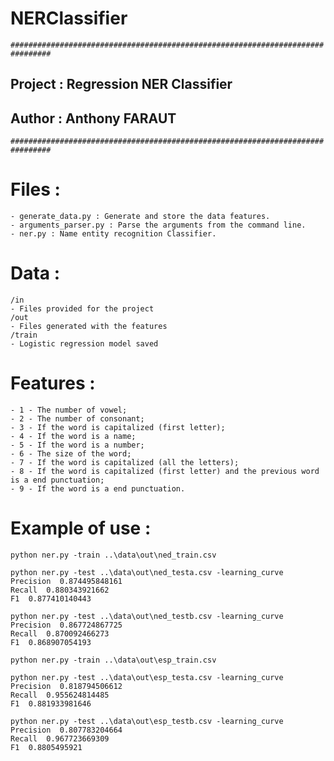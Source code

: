 # NERClassifier

`###############################################################################`
##		Project : Regression NER Classifier
##		Author : Anthony FARAUT
`###############################################################################`

# Files : 
	- generate_data.py : Generate and store the data features.
	- arguments_parser.py : Parse the arguments from the command line.
	- ner.py : Name entity recognition Classifier.

# Data :
	/in
	- Files provided for the project
	/out
	- Files generated with the features
	/train
	- Logistic regression model saved

# Features :
	- 1 - The number of vowel;
	- 2 - The number of consonant;
	- 3 - If the word is capitalized (first letter);
	- 4 - If the word is a name;
	- 5 - If the word is a number;
	- 6 - The size of the word;
	- 7 - If the word is capitalized (all the letters);
	- 8 - If the word is capitalized (first letter) and the previous word is a end punctuation;
	- 9 - If the word is a end punctuation.

# Example of use : 

	python ner.py -train ..\data\out\ned_train.csv

	python ner.py -test ..\data\out\ned_testa.csv -learning_curve
	Precision  0.874495848161
	Recall  0.880343921662
	F1  0.877410140443

	python ner.py -test ..\data\out\ned_testb.csv -learning_curve
	Precision  0.867724867725
	Recall  0.870092466273
	F1  0.868907054193

	python ner.py -train ..\data\out\esp_train.csv

	python ner.py -test ..\data\out\esp_testa.csv -learning_curve
	Precision  0.818794506612
	Recall  0.955624814485
	F1  0.881933981646

	python ner.py -test ..\data\out\esp_testb.csv -learning_curve
	Precision  0.807783204664
	Recall  0.967723669309
	F1  0.8805495921
